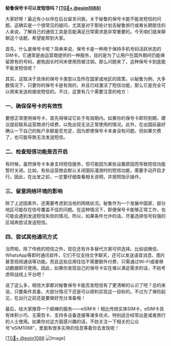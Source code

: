 **秘鲁保号卡可以发短信吗？[[TG💪+ @esim1088](https://t.me/s/esim1088)]**

大家好呀！最近有小伙伴在后台留言问我，关于秘鲁的保号卡能不能发短信的问题。这确实是一个很常见的疑问，尤其是对于那些计划去秘鲁旅行或者长期居住的人来说，了解自己的通信工具是否能满足日常需求是非常重要的。今天咱们就来聊聊这个话题，希望能帮到大家。

首先，什么是保号卡呢？简单来说，保号卡是一种用于保持手机号码活跃状态的SIM卡。它通常是由运营商提供的一种服务，目的是为了让用户在国外期间仍能保留原有的号码，避免因长时间未使用而被注销。那么问题来了，这种保号卡到底能不能发短信呢？

其实，这取决于具体的保号卡类型以及所在国家或地区的政策。以秘鲁为例，大多数情况下，只要你的保号卡是有效的，并且已经激活了短信功能，那么它是完全可以用来发送和接收短信的。不过，这里有几个需要注意的地方：

### 一、确保保号卡的有效性

要想正常使用保号卡，首先得保证它处于有效期内。如果你的保号卡即将到期，建议提前联系运营商进行续费，以免出现无法正常使用的情况。此外，在出国前最好确认一下自己的账户余额是否充足，因为即使保号卡本身没有问题，但如果欠费了，也可能导致无法发送短信。

### 二、检查短信功能是否开启

有时候，虽然保号卡本身支持短信服务，但可能因为某些设置原因而导致短信功能暂时关闭。比如，有些运营商会默认关闭国际漫游时的短信功能，需要手动开启才行。因此，在出发之前，一定要仔细查看相关说明，并按照指示操作。

### 三、留意网络环境的影响

除了上述因素外，还需要考虑到当地的网络状况。秘鲁作为一个发展中国家，部分地区可能存在信号覆盖不佳的问题。在这种情况下，即便保号卡能够正常工作，也可能会遇到发送短信失败的情况。所以，如果条件允许的话，尽量选择信号较强的区域再尝试发送短信。

### 四、尝试其他通讯方式

当然啦，除了传统的短信之外，现在还有许多替代方案可供选择。比如说微信、WhatsApp等即时通讯软件，它们不仅支持文字聊天，还可以发送语音消息、图片甚至视频通话等功能。而且这些应用往往不需要额外付费，只需通过Wi-Fi或者移动数据即可使用。因此，如果你发现自己的保号卡实在难以满足需求的话，不妨考虑转战线上平台吧！

说了这么多，相信大家都对秘鲁保号卡能否发短信有了更清晰的认识了吧？总的来说，只要条件具备，大部分情况下还是可以顺利实现这一目标的。不过为了保险起见，在出行之前还是要做好充分准备哦！

最后，给大家推荐一个超棒的服务——eSIM卡！相比传统实体SIM卡，eSIM卡具有体积小巧、无需剪卡、支持多设备连接等诸多优点，特别适合经常出差或者旅行的人士使用。如果你对这方面感兴趣的话，不妨关注一下相关的公众号“eSIM1088”，里面有很多实用的信息等着你去发现呢！

[[TG💪+ @esim1088](https://t.me/s/esim1088) ![Image](https://i.postimg.cc/4NQfJmqS/Snipaste-2025-05-13-00-14-12.png)]